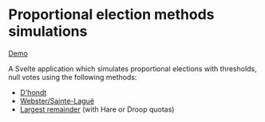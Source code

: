 # Proportional election methods simulations

[Demo](https://alex11br.github.io/proportional-election-simulation/)

A Svelte application which simulates proportional elections with thresholds, null votes using the following methods:
* [D'hondt](https://en.wikipedia.org/wiki/D%27Hondt_method)
* [Webster/Sainte-Laguë](https://en.wikipedia.org/wiki/Webster/Sainte-Lagu%C3%AB_method)
* [Largest remainder](https://en.wikipedia.org/wiki/Largest_remainder_method) (with Hare or Droop quotas)
